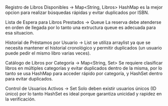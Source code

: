 Registro de Libros Disponibles → Map<String, Libros>
HashMap es la mejor opcion para realizar búsquedas rápidas y evitar duplicados por ISBN.

Lista de Espera para Libros Prestados → Queue<Usuarios>
La reserva debe atenderse en orden de llegada por lo tanto una extructura queue es adecuada para esa situacion.

Historial de Préstamos por Usuario → List<Prestamos>
se utiliza arraylist ya que se necesita mantener el historial cronológico y permitir duplicados (un usuario puede pedir el mismo libro varias veces).

Catálogo de Libros por Categoría → Map<String, Set<Libro>>
Se requiere clasificar libros en múltiples categorías y evitar duplicados dentro de la misma, por lo tanto se usa HashMap para acceder rápido por categoría, y HashSet dentro para evitar duplicados.

Control de Usuarios Activos → Set<Usuario>
Solo deben existir usuarios únicos (ID único) por lo tanto HashSet es ideal porque garantiza unicidad y rapidez en la verificación.
